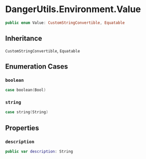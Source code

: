 # DangerUtils.Environment.Value

``` swift
public enum Value: CustomStringConvertible, Equatable 
```

## Inheritance

`CustomStringConvertible`, `Equatable`

## Enumeration Cases

### `boolean`

``` swift
case boolean(Bool)
```

### `string`

``` swift
case string(String)
```

## Properties

### `description`

``` swift
public var description: String 
```
